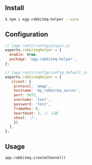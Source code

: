## Install

```bash
$ npm i egg-rabbitmq-helper --save
```


## Configuration

```js
// {app_root}/config/plugin.js
exports.rabbitmqHelper = {
  enable: true,
  package: 'egg-rabbitmq-helper',
};
```


```js
// {app_root}/config/config.default.js
exports.rabbitmqHelper = {
   client: {
    protocol: 'amqp',
    hostname: 'my_rabbitmq_server',
    port: 5672,
    username: 'test',
    password: 'test',
    frameMax: 0,
    heartbeat: 2, // 心跳
    vhost: '/',
    })
  },
};
```


## Usage

```
app.rabbitmq.createChannel()
```

